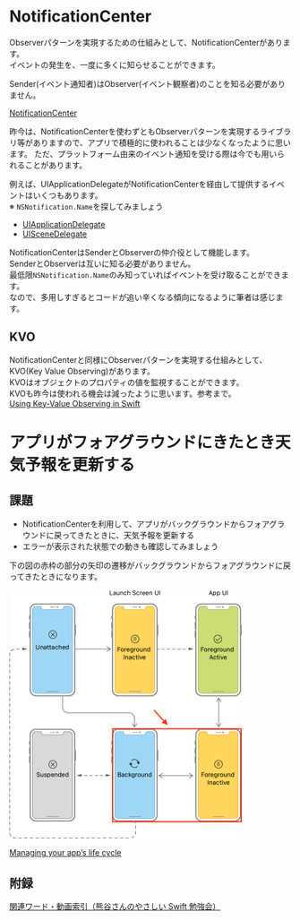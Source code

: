 # NotificationCenter

Observerパターンを実現するための仕組みとして、NotificationCenterがあります。  
イベントの発生を、一度に多くに知らせることができます。

Sender(イベント通知者)はObserver(イベント観察者)のことを知る必要がありません。  

[NotificationCenter](https://developer.apple.com/documentation/foundation/notificationcenter)

昨今は、NotificationCenterを使わずともObserverパターンを実現するライブラリ等がありますので、アプリで積極的に使われることは少なくなったように思います。
ただ、プラットフォーム由来のイベント通知を受ける際は今でも用いられることがあります。

例えば、UIApplicationDelegateがNotificationCenterを経由して提供するイベントはいくつもあります。  
※ `NSNotification.Name`を探してみましょう  
- [UIApplicationDelegate](https://developer.apple.com/documentation/uikit/uiapplicationdelegate)
- [UISceneDelegate](https://developer.apple.com/documentation/uikit/uiscenedelegate)

NotificationCenterはSenderとObserverの仲介役として機能します。  
SenderとObserverは互いに知る必要がありません。  
最低限`NSNotification.Name`のみ知っていればイベントを受け取ることができます。  
なので、多用しすぎるとコードが追い辛くなる傾向になるように筆者は感じます。

## KVO
NotificationCenterと同様にObserverパターンを実現する仕組みとして、KVO(Key Value Observing)があります。  
KVOはオブジェクトのプロパティの値を監視することができます。  
KVOも昨今は使われる機会は減ったように思います。参考まで。  
[Using Key-Value Observing in Swift](https://developer.apple.com/documentation/swift/cocoa_design_patterns/using_key-value_observing_in_swift)

# アプリがフォアグラウンドにきたとき天気予報を更新する
## 課題
- NotificationCenterを利用して、アプリがバックグラウンドからフォアグラウンドに戻ってきたときに、天気予報を更新する
- エラーが表示された状態での動きも確認してみましょう

下の図の赤枠の部分の矢印の遷移がバックグラウンドからフォアグラウンドに戻ってきたときになります。

<img width="415" alt="scene-state" src="Images/scene-state.png">

[Managing your app’s life cycle](https://developer.apple.com/documentation/uikit/app_and_environment/managing_your_app_s_life_cycle)

## 附録
[関連ワード・動画索引（熊谷さんのやさしい Swift 勉強会）](https://yumemi.notion.site/710cec1d24904e5da79e3bdaa1273dc1)
